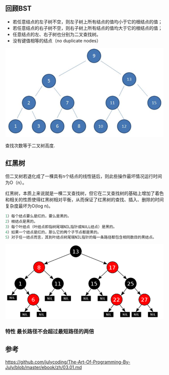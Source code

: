 ## 回顾BST

- 若任意结点的左子树不空，则左子树上所有结点的值均小于它的根结点的值；
- 若任意结点的右子树不空，则右子树上所有结点的值均大于它的根结点的值；
- 任意结点的左、右子树也分别为二叉查找树。
- 没有键值相等的结点（no duplicate nodes）

![image-20190729152427123](assets/红黑树/image-20190729152427123.png)

查找次数等于二叉树高度.

## 红黑树

但二叉树若退化成了一棵具有n个结点的线性链后，则此些操作最坏情况运行时间为O（n）。

红黑树，本质上来说就是一棵二叉查找树，但它在二叉查找树的基础上增加了着色和相关的性质使得红黑树相对平衡，从而保证了红黑树的查找、插入、删除的时间复杂度最坏为O(log n)。

```java
1）每个结点要么是红的，要么是黑的。  
2）根结点是黑的。  
3）每个叶结点（叶结点即指树尾端NIL指针或NULL结点）是黑的。  
4）如果一个结点是红的，那么它的两个子节点都是黑的。  
5）对于任一结点而言，其到叶结点树尾端NIL指针的每一条路径都包含相同数目的黑结点。  
```

![image-20190729153327896](assets/红黑树/image-20190729153327896.png)

### 特性 最长路径不会超过最短路径的两倍





## 参考

https://github.com/julycoding/The-Art-Of-Programming-By-July/blob/master/ebook/zh/03.01.md


